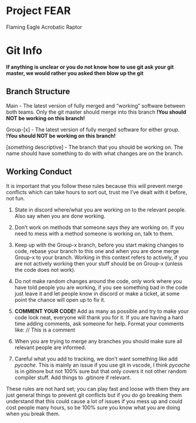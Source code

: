 # Project FEAR

Flaming Eagle Acrobatic Raptor

# Git Info

**If anything is unclear or you do not know how to use git ask your git master, we would rather you asked then blow up the git**

## Branch Structure

Main - The latest version of fully merged and “working” software between both teams. Only the git master should merge into this branch **!You should NOT be working on this branch!**

Group-[x] - The latest version of fully merged software for either group. **!You should NOT be working on this branch!**

[something descriptive] - The branch that you should be working on. The name should have something to do with what changes are on the branch.

## Working Conduct

It is important that you follow these rules because this will prevent merge conflicts which can take hours to sort out, trust me I’ve dealt with it before, not fun.

1) State in discord where/what you are working on to the relevant people. Also say when you are done working.

2) Don’t work on methods that someone says they are working on. If you need to mess with a method someone is working on, talk to them.

3) Keep up with the Group-x branch, before you start making changes to code, rebase your branch to this one and when you are done merge Group-x to your branch. Working in this context refers to actively, if you are not actively working then your stuff should be on Group-x (unless the code does not work).
   
5) Do not make random changes around the code, only work where you have told people you are working, if you see something bad in the code just leave it and let people know in discord or make a ticket, at some point the chance will open up to fix it.

6) **COMMENT YOUR CODE!** Add as many as possible and try to make your code look neat, everyone will thank you for it. If you are having a hard time adding comments, ask someone for help. Format your comments like: // This is a comment

7) When you are trying to merge any branches you should make sure all relevant people are informed.

8) Careful what you add to tracking, we don’t want something like add _pycache_. This is mainly an issue if you use git in vscode, I think _pycache_ is in gitinore but not 100% sure but that only covers it not other random compiler stuff. Add things to .gitinore if relevant.

These rules are not hard set; you can play fast and loose with them they are just general things to prevent git conflicts but if you do go breaking them understand that this could cause a lot of issues if you mess up and could cost people many hours, so be 100% sure you know what you are doing when you break them.



